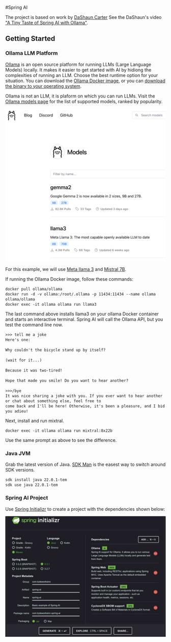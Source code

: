 #Spring AI

The project is based on work by [DaShaun Carter](linkedin.com/in/dashaun) See the DaShaun's
video ["A Tiny Taste of Spring AI with Ollama"](https://www.linkedin.com/video/live/urn:li:ugcPost:7213736555662753792/).

## Getting Started

### Ollama LLM Platform

[Ollama](https://ollama.com/) is an open source platform for running LLMs (Large Language Models) locally. It makes it easier to get started with AI by hidiong the complexities of running an LLM.  Choose the best runtime option for your situation. You can download the [Ollama Docker image](https://hub.docker.com/r/ollama/ollama), or you can [download the binary to your operating system](https://ollama.com/download/).

Ollama is not an LLM, it is plaform on which you can run LLMs. Visit the [Ollama models page](https://ollama.com/library) for the list of supported models, ranked by popularity. 

![ollama-models.png](src/main/resources/static/ollama-models.png)

For this example, we will use [Meta llama 3](https://llama.meta.com/llama3/) and [Mistral 7B](https://mistral.ai/technology/#models).

If running the Ollama Docker image, follow these commands:

```Shell
docker pull ollama/ollama
docker run -d -v ollama:/root/.ollama -p 11434:11434 --name ollama ollama/ollama
docker exec -it ollama ollama run llama3
```

The last command above installs llama3 on your ollama Docker container and starts an interactive terminal. Spring AI will call the Ollama API, but you test the command line now.

```shell
>>> tell me a joke
Here's one:

Why couldn't the bicycle stand up by itself?

(wait for it...)

Because it was two-tired!

Hope that made you smile! Do you want to hear another?

>>>/bye
It was nice sharing a joke with you. If you ever want to hear another or chat about something else, feel free to
come back and I'll be here! Otherwise, it's been a pleasure, and I bid you adieu!
```
Next, install and run mixtral.

```Shell
docker exec -it ollama ollama run mixtral:8x22b
````

Use the same prompt as above to see the difference.

### Java JVM

Grab the latest version of Java. [SDK Man](https://sdkman.io/) is the easest way to switch around SDK versions.

```Shell
sdk install java 22.0.1-tem
sdk use java 22.0.1-tem
```

### Spring AI Project

Use [Spring Initializr](https://start.spring.io) to create a project with the dependencies shown below:

![start.spring-io.jpeg](src/main/resources/static/start.spring-io.jpeg)

